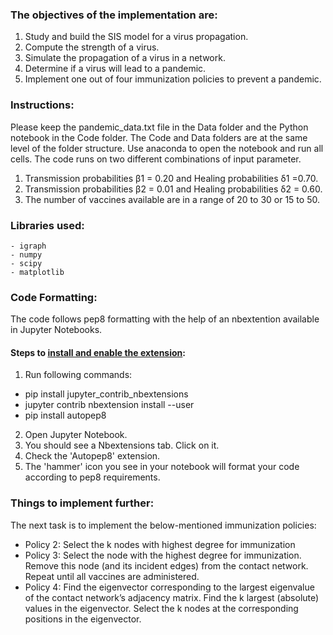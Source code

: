 ### The objectives of the implementation are:
  1. Study and build the SIS model for a virus propagation.
  2. Compute the strength of a virus.
  3. Simulate the propagation of a virus in a network.
  4. Determine if a virus will lead to a pandemic.
  5. Implement one out of four immunization policies to prevent a pandemic.
  
### Instructions:
Please keep the pandemic_data.txt file in the Data folder and the Python notebook in the Code folder. The Code and Data folders are at the same level of the folder structure.
Use anaconda to open the notebook and run all cells.
The code runs on two different combinations of input parameter.
  1. Transmission probabilities β1 = 0.20 and Healing probabilities δ1 =0.70.
  2. Transmission probabilities β2 = 0.01 and Healing probabilities δ2 = 0.60.
  3. The number of vaccines available are in a range of 20 to 30 or 15 to 50.

### Libraries used:
	- igraph
	- numpy
	- scipy
	- matplotlib
	
### Code Formatting:
The code follows pep8 formatting with the help of an nbextention available in Jupyter Notebooks.
#### Steps to [install and enable the extension](https://jupyter-contrib-nbextensions.readthedocs.io/en/latest/install.html):
1) Run following commands:
  - pip install jupyter_contrib_nbextensions
  - jupyter contrib nbextension install --user
  - pip install autopep8
2) Open Jupyter Notebook.
3) You should see a Nbextensions tab. Click on it.
4) Check the 'Autopep8' extension.
5) The 'hammer' icon you see in your notebook will format your code according to pep8 requirements.
  
  
### Things to implement further:
The next task is to implement the below-mentioned immunization policies:

  - Policy 2: Select the k nodes with highest degree for immunization
  - Policy 3: Select the node with the highest degree for immunization. Remove this node (and its incident edges) from the contact network. Repeat until all vaccines are administered.
  - Policy 4: Find the eigenvector corresponding to the largest eigenvalue of the contact network’s adjacency matrix. Find the ​k largest (absolute) values in the eigenvector. Select the k nodes at the corresponding positions in the eigenvector.
